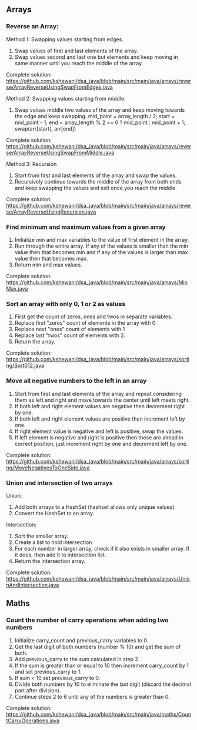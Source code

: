 ## Arrays
### Reverse an Array:
Method 1: Swapping values starting from edges.
1. Swap values of first and last elements of the array.
2. Swap values second and last one but elements and keep moving in same manner until you reach the middle of the array. 

Complete solution: https://github.com/kshewani/dsa_java/blob/main/src/main/java/arrays/reverse/ArrayReverseUsingSwapFromEdges.java

Method 2: Swapping values starting from middle.
1. Swap values middle two values of the array and keep moving towards the edge and keep swapping.
   mid_point = array_length / 2;
   start = mid_point - 1;
   end = array_length % 2 == 0 ? mid_point : mid_point + 1;
   swap(arr[start], arr[end])

Complete solution: https://github.com/kshewani/dsa_java/blob/main/src/main/java/arrays/reverse/ArrayReverseUsingSwapFromMiddle.java

Method 3: Recursion
1. Start from first and last elements of the array and swap the values.
2. Recursively continue towards the middle of the array from both ends and keep swapping the values and exit once you reach the middle.

Complete solution: https://github.com/kshewani/dsa_java/blob/main/src/main/java/arrays/reverse/ArrayReverseUsingRecursion.java

### Find minimum and maximum values from a given array
1. Initialize min and max variables to the value of first element in the array.
2. Run through the entire array. If any of the values is smaller than the min value then that becomes min and if any of the values is larger than max value then that becomes max.
3. Return min and max values.

Complete solution: https://github.com/kshewani/dsa_java/blob/main/src/main/java/arrays/MinMax.java

### Sort an array with only 0, 1 or 2 as values
1. First get the count of zeros, ones and twos in separate variables.
2. Replace first "zeros" count of elements in the array with 0
3. Replace next "ones" count of elements with 1
4. Replace last "twos" count of elements with 2.
5. Return the array.

Complete solution: https://github.com/kshewani/dsa_java/blob/main/src/main/java/arrays/sorting/Sort012.java

### Move all negative numbers to the left in an array
1. Start from first and last elements of the array and repeat considering them as left and right and move towards the center until left meets right.
2. If both left and right element values are negative then decrement right by one.
3. If both left and right element values are positive then increment left by one.
4. If right element value is negative and left is positive, swap the values.
5. If left element is negative and right is positive then these are alread in correct position, just increment right by one and decrement left by one.

Complete solution: https://github.com/kshewani/dsa_java/blob/main/src/main/java/arrays/sorting/MoveNegativesToOneSide.java

### Union and intersection of two arrays
Union:
1. Add both arrays to a HashSet (hashset allows only unique values).
2. Convert the HashSet to an array.

Intersection:
1. Sort the smaller array.
2. Create a list to hold intersection
3. For each number in larger array, check if it also exists in smaller array. If it does, then add it to intersection list.
4. Return the intersection array.

Complete solution: https://github.com/kshewani/dsa_java/blob/main/src/main/java/arrays/UnionAndIntersection.java

## Maths
### Count the number of carry operations when adding two numbers
1. Initialize carry_count and previous_carry variables to 0.
2. Get the last digit of both numbers (number % 10) and get the sum of both.
3. Add previous_carry to the sum calculated in step 2.
4. If the sum is greater than or equal to 10 then increment carry_count by 1 and set previous_carry to 1.
5. If sum < 10 set previous_carry to 0.
6. Divide both numbers by 10 to eliminate the last digit (discard the decimal part after division).
7. Continue steps 2 to 6 until any of the numbers is greater than 0.  

Complete solution: https://github.com/kshewani/dsa_java/blob/main/src/main/java/maths/CountCarryOperations.java

